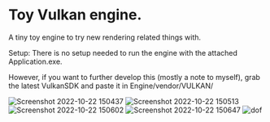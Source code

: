 # Toy Vulkan engine. 
A tiny toy engine to try new rendering related things with. 

Setup:
There is no setup needed to run the engine with the attached Application.exe.

However, if you want to further develop this (mostly a note to myself), grab the latest VulkanSDK and paste it in Engine/vendor/VULKAN/

![Screenshot 2022-10-22 150437](https://user-images.githubusercontent.com/61450895/197343542-3e244c1e-50ea-4a0c-adef-8a9c50facd9f.png)
![Screenshot 2022-10-22 150513](https://user-images.githubusercontent.com/61450895/197343543-7ddf226b-5c0b-4798-85a8-f0d9ad4a969b.png)
![Screenshot 2022-10-22 150602](https://user-images.githubusercontent.com/61450895/197343544-d620fd64-c24c-403a-bf8d-bf7577c7620b.png)
![Screenshot 2022-10-22 150647](https://user-images.githubusercontent.com/61450895/197343545-ffb9aa64-4d30-4959-95e2-234957d9efdb.png)
![dof](https://user-images.githubusercontent.com/61450895/213594149-1924aa76-63f7-4388-b6ac-c44ba020ebbd.png)

